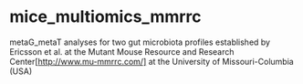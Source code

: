 # mice_multiomics_mmrrc
metaG_metaT analyses for two gut microbiota profiles established by Ericsson et al. at the Mutant Mouse Resource and Research Center[http://www.mu-mmrrc.com/] at the University of Missouri-Columbia (USA)
